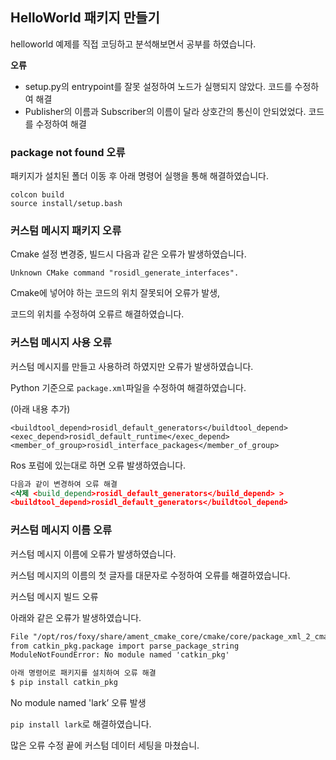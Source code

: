 ## HelloWorld 패키지 만들기

helloworld 예제를 직접 코딩하고 분석해보면서 공부를 하였습니다.

**오류**

- setup.py의 entrypoint를 잘못 설정하여 노드가 실행되지 않았다. 코드를 수정하여 해결
- Publisher의 이름과 Subscriber의 이름이 달라 상호간의 통신이 안되었었다. 코드를 수정하여 해결

### package not found 오류

패키지가 설치된 폴더 이동 후 아래 명령어 실행을 통해 해결하였습니다.

```
colcon build
source install/setup.bash
```

### 커스텀 메시지 패키지 오류

Cmake 설정 변경중, 빌드시 다음과 같은 오류가 발생하였습니다.

`Unknown CMake command "rosidl_generate_interfaces".`

Cmake에 넣어야 하는 코드의 위치 잘못되어 오류가 발생,

코드의 위치를 수정하여 오류르 해결하였습니다.

### 커스텀 메시지 사용 오류

커스텀 메시지를 만들고 사용하려 하였지만 오류가 발생하였습니다.

Python 기준으로  `package.xml`파일을 수정하여 해결하였습니다.

(아래 내용 추가)

```
<buildtool_depend>rosidl_default_generators</buildtool_depend>
<exec_depend>rosidl_default_runtime</exec_depend>
<member_of_group>rosidl_interface_packages</member_of_group>
```

Ros 포럼에 있는대로 하면 오류 발생하였습니다.

```xml
다음과 같이 변경하여 오류 해결
<삭제 <build_depend>rosidl_default_generators</build_depend> >
<buildtool_depend>rosidl_default_generators</buildtool_depend>
```

### 커스텀 메시지 이름 오류

커스텀 메시지 이름에 오류가 발생하였습니다.

커스텀 메시지의 이름의 첫 글자를 대문자로 수정하여 오류를 해결하였습니다.

커스텀 메시지 빌드 오류

아래와 같은 오류가 발생하였습니다.

```xml
File "/opt/ros/foxy/share/ament_cmake_core/cmake/core/package_xml_2_cmake.py", line 21, in <module>
from catkin_pkg.package import parse_package_string
ModuleNotFoundError: No module named 'catkin_pkg'
```

```xml
아래 명령어로 패키지를 설치하여 오류 해결
$ pip install catkin_pkg
```

No module named 'lark’ 오류 발생

`pip install lark`로 해결하였습니다.

많은 오류 수정 끝에 커스텀 데이터 세팅을 마쳤습니.
